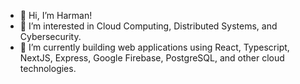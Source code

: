 - 👋 Hi, I’m Harman!
- 👀 I’m interested in Cloud Computing, Distributed Systems, and Cybersecurity.
- 🌱 I’m currently building web applications using React, Typescript, NextJS, Express, Google Firebase, PostgreSQL, and other cloud technologies.

<!---
harmandsingh/harmandsingh is a ✨ special ✨ repository because its `README.md` (this file) appears on your GitHub profile.
You can click the Preview link to take a look at your changes.
--->
